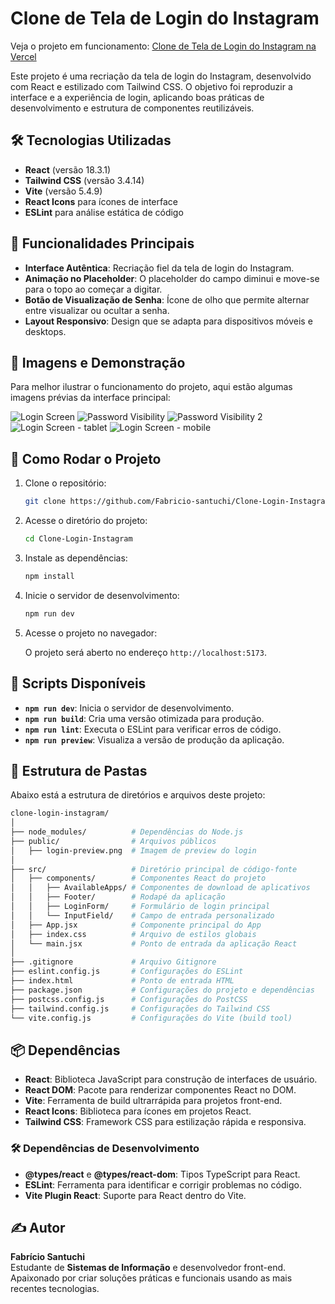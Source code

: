# Clone de Tela de Login do Instagram

Veja o projeto em funcionamento: [Clone de Tela de Login do Instagram na Vercel](https://clone-login-instagram-eight.vercel.app/)

Este projeto é uma recriação da tela de login do Instagram, desenvolvido com React e estilizado com Tailwind CSS. O objetivo foi reproduzir a interface e a experiência de login, aplicando boas práticas de desenvolvimento e estrutura de componentes reutilizáveis.

## 🛠 Tecnologias Utilizadas

- **React** (versão 18.3.1)
- **Tailwind CSS** (versão 3.4.14)
- **Vite** (versão 5.4.9)
- **React Icons** para ícones de interface
- **ESLint** para análise estática de código

## 🌟 Funcionalidades Principais

- **Interface Autêntica**: Recriação fiel da tela de login do Instagram.
- **Animação no Placeholder**: O placeholder do campo diminui e move-se para o topo ao começar a digitar.
- **Botão de Visualização de Senha**: Ícone de olho que permite alternar entre visualizar ou ocultar a senha.
- **Layout Responsivo**: Design que se adapta para dispositivos móveis e desktops.

## 📸 Imagens e Demonstração

Para melhor ilustrar o funcionamento do projeto, aqui estão algumas imagens prévias da interface principal:

![Login Screen](./public/login-preview.png)
![Password Visibility](./public/password-preview.png)
![Password Visibility 2](./public/password2-preview.png)
![Login Screen - tablet](./public/login-tablet-preview.png)
![Login Screen - mobile](./public/login-mobile-preview.png)

## 🚀 Como Rodar o Projeto

1. Clone o repositório:

   ```bash
   git clone https://github.com/Fabricio-santuchi/Clone-Login-Instagram.git
   ```

2. Acesse o diretório do projeto:

   ```bash
   cd Clone-Login-Instagram
   ```

3. Instale as dependências:

   ```bash
   npm install
   ```

4. Inicie o servidor de desenvolvimento:

   ```bash
   npm run dev
   ```

5. Acesse o projeto no navegador:

   O projeto será aberto no endereço `http://localhost:5173`.

## 📜 Scripts Disponíveis

- **`npm run dev`**: Inicia o servidor de desenvolvimento.
- **`npm run build`**: Cria uma versão otimizada para produção.
- **`npm run lint`**: Executa o ESLint para verificar erros de código.
- **`npm run preview`**: Visualiza a versão de produção da aplicação.

## 📂 Estrutura de Pastas

Abaixo está a estrutura de diretórios e arquivos deste projeto:

```bash
clone-login-instagram/
│
├── node_modules/          # Dependências do Node.js
├── public/                # Arquivos públicos
│   ├── login-preview.png  # Imagem de preview do login
│
├── src/                   # Diretório principal de código-fonte
│   ├── components/        # Componentes React do projeto
│   │   ├── AvailableApps/ # Componentes de download de aplicativos
│   │   ├── Footer/        # Rodapé da aplicação
│   │   ├── LoginForm/     # Formulário de login principal
│   │   └── InputField/    # Campo de entrada personalizado
│   ├── App.jsx            # Componente principal do App
│   ├── index.css          # Arquivo de estilos globais
│   └── main.jsx           # Ponto de entrada da aplicação React
│
├── .gitignore             # Arquivo Gitignore
├── eslint.config.js       # Configurações do ESLint
├── index.html             # Ponto de entrada HTML
├── package.json           # Configurações do projeto e dependências
├── postcss.config.js      # Configurações do PostCSS
├── tailwind.config.js     # Configurações do Tailwind CSS
└── vite.config.js         # Configurações do Vite (build tool)
```

## 📦 Dependências

- **React**: Biblioteca JavaScript para construção de interfaces de usuário.
- **React DOM**: Pacote para renderizar componentes React no DOM.
- **Vite**: Ferramenta de build ultrarrápida para projetos front-end.
- **React Icons**: Biblioteca para ícones em projetos React.
- **Tailwind CSS**: Framework CSS para estilização rápida e responsiva.

### 🛠 Dependências de Desenvolvimento

- **@types/react** e **@types/react-dom**: Tipos TypeScript para React.
- **ESLint**: Ferramenta para identificar e corrigir problemas no código.
- **Vite Plugin React**: Suporte para React dentro do Vite.

## ✍️ Autor

**Fabrício Santuchi**  
Estudante de **Sistemas de Informação** e desenvolvedor front-end. Apaixonado por criar soluções práticas e funcionais usando as mais recentes tecnologias.
